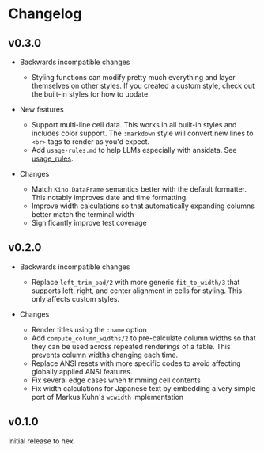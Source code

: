 # Changelog

## v0.3.0

* Backwards incompatible changes
  * Styling functions can modify pretty much everything and layer themselves on
    other styles. If you created a custom style, check out the built-in styles
    for how to update.

* New features
  * Support multi-line cell data. This works in all built-in styles and includes
    color support. The `:markdown` style will convert new lines to `<br>` tags
    to render as you'd expect.
  * Add `usage-rules.md` to help LLMs especially with ansidata. See
    [usage_rules](https://hex.pm/packages/usage_rules).

* Changes
  * Match `Kino.DataFrame` semantics better with the default formatter. This
    notably improves date and time formatting.
  * Improve width calculations so that automatically expanding columns better
    match the terminal width
  * Significantly improve test coverage

## v0.2.0

* Backwards incompatible changes
  * Replace `left_trim_pad/2` with more generic `fit_to_width/3` that supports
    left, right, and center alignment in cells for styling.  This only affects
    custom styles.

* Changes
  * Render titles using the `:name` option
  * Add `compute_column_widths/2` to pre-calculate column widths so that they
    can be used across repeated renderings of a table. This prevents column
    widths changing each time.
  * Replace ANSI resets with more specific codes to avoid affecting globally
    applied ANSI features.
  * Fix several edge cases when trimming cell contents
  * Fix width calculations for Japanese text by embedding a very simple port of
    Markus Kuhn's `wcwidth` implementation

## v0.1.0

Initial release to hex.
